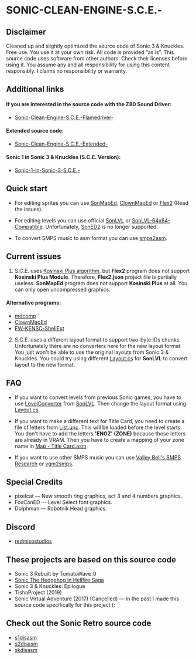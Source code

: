 # SONIC-CLEAN-ENGINE-S.C.E.-

## Disclaimer

Cleaned up and slightly optimized the source code of Sonic 3 & Knuckles. Free use. You use it at your own risk. All code is provided “as is”. This source code uses software from other authors. Check their licenses before using it. You assume any and all responsibility for using this content responsibly. I claims no responsibility or warranty.

## Additional links

#### If you are interested in the source code with the Z80 Sound Driver:

- [Sonic-Clean-Engine-S.C.E.-Flamedriver-](https://github.com/TheBlad768/Sonic-Clean-Engine-S.C.E.-/tree/flamedriver)

#### Extended source code:

- [Sonic-Clean-Engine-S.C.E.-Extended-](https://github.com/TheBlad768/Sonic-Clean-Engine-S.C.E.-Extended-)

#### Sonic 1 in Sonic 3 & Knuckles (S.C.E. Version):

- [Sonic-1-in-Sonic-3-S.C.E.-](https://github.com/TheBlad768/Sonic-1-in-Sonic-3-S.C.E.-)

## Quick start

- For editing sprites you can use [SonMapEd](https://info.sonicretro.org/SonMapEd), [ClownMapEd](https://info.sonicretro.org/ClownMapEd) or [Flex2](https://info.sonicretro.org/Flex_2) (Read the issues).

- For editing levels you can use official [SonLVL](https://info.sonicretro.org/SonLVL) or [SonLVL-64x64-Compatible](https://github.com/Project1114/SonLVL-64x64-Compatible). Unfortunately, [SonED2](https://info.sonicretro.org/SonED2) is no longer supported.

- To convert SMPS music to asm format you can use [smps2asm](https://forums.sonicretro.org/index.php?threads/smps2asm-and-improved-s-k-driver.26876).

## Current issues

1. S.C.E. uses [Kosinski Plus algorithm](https://github.com/flamewing/mdcomp/blob/master/src/asm/KosinskiPlus.asm), but **Flex2** program does not support **Kosinski Plus Module**. Therefore, **Flex2.json** project file is partially useless. **SonMapEd** program does not support **Kosinski Plus** at all. You can only open uncompressed graphics.

#### Alternative programs:
- [mdcomp](https://github.com/flamewing/mdcomp/releases)
- [ClownMapEd](https://github.com/Clownacy/ClownMapEd/releases)
- [FW-KENSC-ShellExt](https://github.com/MainMemory/FW-KENSC-ShellExt/releases)

2. S.C.E. uses a different layout format to support two-byte IDs chunks. Unfortunately there are no converters here for the new layout format. You just won't be able to use the original layouts from Sonic 3 & Knuckles.
You could try using different [Layout.cs](https://github.com/TheBlad768/Sonic-Clean-Engine-S.C.E.-/tree/master/SonLVL%20INI%20Files/Common/Layout) for **SonLVL** to convert layout to the new format.

## FAQ

- If you want to convert levels from previous Sonic games, you have to use [LevelConverter](https://info.sonicretro.org/LevelConverter) from [SonLVL](https://info.sonicretro.org/SonLVL). Then change the layout format using [Layout.cs](https://github.com/TheBlad768/Sonic-Clean-Engine-S.C.E.-/tree/master/SonLVL%20INI%20Files/Common/Layout).

- If you want to make a different text for Title Card, you need to create a file of letters from [List.unc](https://github.com/TheBlad768/Sonic-Clean-Engine-S.C.E.-/tree/master/Objects/Title%20Card/KosinskiPM%20Art/Levels). This will be loaded before the level starts.
You don't have to add the letters **'ENOZ' (ZONE)** because those letters are already in VRAM. Then you have to create a mapping of your zone name in [Map - Title Card.asm](https://github.com/TheBlad768/Sonic-Clean-Engine-S.C.E.-/tree/master/Objects/Title%20Card/Object%20Data).

- If you want to use other SMPS music you can use [Valley Bell's SMPS Research](https://forums.sonicretro.org/index.php?threads/valley-bells-smps-research.32473) or [vgm2smps](https://github.com/Ivan-YO/vgm2smps/releases).

## Special Credits

- pixelcat — New smooth ring graphics, act 3 and 4 numbers graphics.
- FoxConED — Level Select font graphics.
- Dolphman — Robotnik Head graphics.

## Discord

- [redmisostudios](https://discords.com/servers/redmisostudios)

## These projects are based on this source code

- Sonic 3 Rebuilt by TomatoWave_0
- [Sonic The Hedgehog in Hellfire Saga](https://github.com/TheBlad768/Hellfire-Saga-Public-Source)
- Sonic 3 & Knuckles: Epilogue
- TishaProject (2019)
- Sonic Virtual Adventure (2017) (Cancelled) — In the past I made this source code specifically for this project (:

## Check out the Sonic Retro source code

- [s1disasm](https://github.com/sonicretro/s1disasm)
- [s2disasm](https://github.com/sonicretro/s2disasm)
- [skdisasm](https://github.com/sonicretro/skdisasm)
